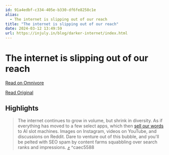 ```yaml
---
id: 91a4edbf-c334-405e-b330-df6fe8258c1e
alias:
  - The internet is slipping out of our reach
title: "The internet is slipping out of our reach"
date: 2024-03-12 13:49:59
url: https://injuly.in/blog/darker-internet/index.html
---
```


# The internet is slipping out of our reach

[Read on Omnivore](https://omnivore.app/me/the-internet-is-slipping-out-of-our-reach-18e32ed5896)

[Read Original](https://injuly.in/blog/darker-internet/index.html)

## Highlights

> The internet continues to grow in volume, but shrink in diversity. As if everything has moved to a few select apps, which then [sell our words](https://www.theverge.com/2024/2/17/24075670/reddit-ai-training-license-deal-user-content) to AI slot machines. Images on Instagram, videos on YouTube, and discussions on Reddit. Dare to venture out of this bubble, and you'll be pelted with SEO spam by content farms squabbling over search ranks and impressions. [⤴️](https://omnivore.app/me/the-internet-is-slipping-out-of-our-reach-18e32ed5896#caec5588-0107-4055-b9c6-796724326d17)  ^caec5588

